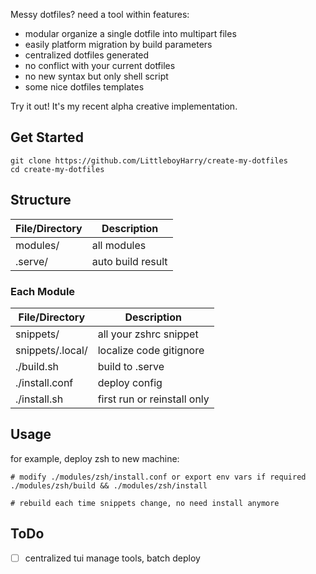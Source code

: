 Messy dotfiles? need a tool within features:

- modular organize a single dotfile into multipart files
- easily platform migration by build parameters
- centralized dotfiles generated
- no conflict with your current dotfiles
- no new syntax but only shell script
- some nice dotfiles templates

Try it out! It's my recent alpha creative implementation.

## Get Started

```
git clone https://github.com/LittleboyHarry/create-my-dotfiles
cd create-my-dotfiles
```

## Structure

| File/Directory | Description       |
| -------------- | ----------------- |
| modules/       | all modules       |
| .serve/        | auto build result |

### Each Module

| File/Directory   | Description                 |
| ---------------- | --------------------------- |
| snippets/        | all your zshrc snippet      |
| snippets/.local/ | localize code gitignore     |
| ./build.sh       | build to .serve             |
| ./install.conf   | deploy config               |
| ./install.sh     | first run or reinstall only |

## Usage

for example, deploy zsh to new machine:

```shell
# modify ./modules/zsh/install.conf or export env vars if required
./modules/zsh/build && ./modules/zsh/install

# rebuild each time snippets change, no need install anymore
```

## ToDo

- [ ] centralized tui manage tools, batch deploy
